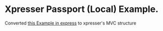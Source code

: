 # Xpresser Passport (Local) Example.

Converted [this Example in express](https://github.com/passport/express-4.x-local-example") to xpresser's MVC structure